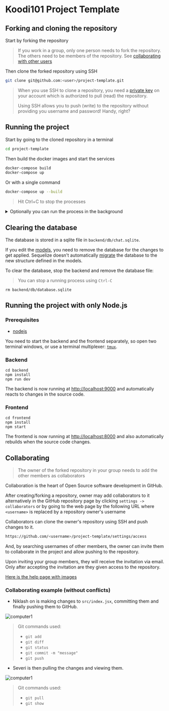 # Koodi101 Project Template

## Forking and cloning the repository

Start by forking the repository

> If you work in a group, only one person needs to fork the repository.
> The others need to be members of the repository. See [collaborating with other users](#collaborating)

Then clone the forked repository using SSH

```bash
git clone git@github.com:<user>/project-template.git
```

> When you use SSH to clone a repository, you need a [private key](https://help.github.com/en/github/authenticating-to-github/generating-a-new-ssh-key-and-adding-it-to-the-ssh-agent) on your account which is authorized to pull (read) the repository.
>
> Using SSH allows you to push (write) to the repository without providing you username and password! Handy, right?

## Running the project

Start by going to the cloned repository in a terminal

```bash
cd project-template
```

Then build the docker images and start the services

```bash
docker-compose build
docker-compose up
```

Or with a single command

```bash
docker-compose up --build
```

> Hit Ctrl+C to stop the processes

<details>
<summary> Optionally you can run the process in the background </summary>
<br>

Add `-d` to the docker-compose commands.

```bash
docker-compose build
docker-compose up -d
```

Or with a single command

```bash
docker-compose up --build -d
```

> `-d` comes from the word _detached_

To see if the project is running

```bash
docker-compose ps
```

To stop the running background processes and remove the built images

```bash
docker-compose down --rmi all --remove-orphans
```

> If the processes are not running `docker-compose down` also removes the _containers_ and images

If you don't want to remove the images, you can just run

```bash
docker-compose down
```

</details>

## Clearing the database

The database is stored in a sqlite file in `backend/db/chat.sqlite`.

If you edit the [models](backend/src/models/), you need to remove the
database for the changes to get applied. Sequelize doesn't
automatically
[migrate](https://sequelize.org/master/manual/migrations.html) the
database to the new structure defined in the models.

To clear the database, stop the backend and remove the database file:

> You can stop a running process using `Ctrl-C`

```shell
rm backend/db/database.sqlite
```

<!-- TODO How to manually edit the database using `psql` -->

## Running the project with only Node.js

### Prerequisites

- [nodejs](http://nodejs.org)

You need to start the backend and the frontend separately, so open two
terminal windows, or use a terminal multiplexer:
[`tmux`](https://github.com/tmux/tmux/).

### Backend

```shell
cd backend
npm install
npm run dev
```

The backend is now running at
[http://localhost:9000](http://localhost:9000/api/greeting) and
automatically reacts to changes in the source code.

### Frontend

```shell
cd frontend
npm install
npm start
```

The frontend is now running at
[http://localhost:8000](http://localhost:8000) and also automatically
rebuilds when the source code changes.

## Collaborating

> The owner of the forked repository in your group needs to add the
> other members as collaborators

Collaboration is the heart of Open Source software development in GitHub.

After creating/forking a repository, owner may add collaborators to it
alternatively in the GitHub repository page by clicking `settings ->
collaborators` or by going to the web page by the following URL where
`<username>` is replaced by a repository owner's username

Collaborators can clone the owner's repository using SSH and push
changes to it.

```bash
https://github.com/<username>/project-template/settings/access
```

And, by searching usernames of other members, the owner can invite
them to collaborate in the project and allow pushing to the
repository.

Upon inviting your group members, they will receive the invitation via
email. Only after accepting the invitation are they given access to
the repository.

[Here is the help page with images](https://help.github.com/en/github/setting-up-and-managing-your-github-user-account/inviting-collaborators-to-a-personal-repository)

### Collaborating example (without conflicts)

- Niklash on is making changes to `src/index.jsx`, committing them and finally pushing them to GitHub.

![computer1](computer1.gif)

> Git commands used:
>
> - `git add`
> - `git diff`
> - `git status`
> - `git commit -m "message"`
> - `git push`

- Severi is then pulling the changes and viewing them.

![computer1](computer2.gif)

> Git commands used:
>
> - `git pull`
> - `git show`

<!-- TODO conflict examples -->
